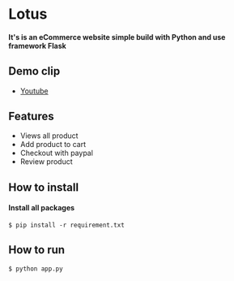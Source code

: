 # Lotus

#### It's is an eCommerce website simple build with Python and use framework Flask

## Demo clip
- [Youtube](https://www.youtube.com/watch?v=-WSOdjO9KRM)


## Features
- Views all product
- Add product to cart
- Checkout with paypal
- Review product

## How to install 

#### Install all packages
```
$ pip install -r requirement.txt
```

## How to run
```
$ python app.py 
```
